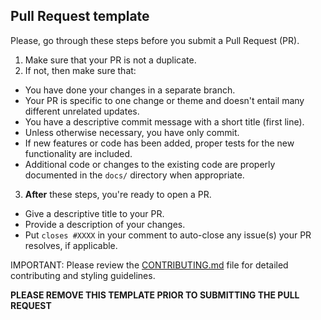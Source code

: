 ## Pull Request template
Please, go through these steps before you submit a Pull Request (PR).

1. Make sure that your PR is not a duplicate.
2. If not, then make sure that:
  * You have done your changes in a separate branch.
  * Your PR is specific to one change or theme and doesn't entail many different
unrelated updates.
  * You have a descriptive commit message with a short title (first line).
  * Unless otherwise necessary, you have only commit.
  * If new features or code has been added, proper tests for the new
functionality are included.
  * Additional code or changes to the existing code are properly documented
in the `docs/` directory when appropriate.
3. **After** these steps, you're ready to open a PR.
  * Give a descriptive title to your PR.
  * Provide a description of your changes.
  * Put `closes #XXXX` in your comment to auto-close any issue(s) your PR
resolves, if applicable.

IMPORTANT: Please review the [CONTRIBUTING.md](../../CONTRIBUTING.md) file for
detailed contributing and styling guidelines.

**PLEASE REMOVE THIS TEMPLATE PRIOR TO SUBMITTING THE PULL REQUEST**
